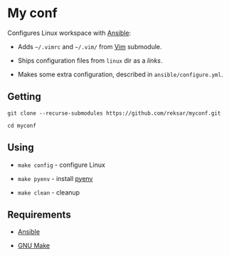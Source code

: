 # My conf

Configures Linux workspace with 
[Ansible](https://docs.ansible.com/ansible/latest/index.html):

- Adds `~/.vimrc` and `~/.vim/` from [Vim](https://github.com/reksar/vim) 
submodule.

- Ships configuration files from `linux` dir as a *links*.

- Makes some extra configuration, described in `ansible/configure.yml`.


## Getting

```
git clone --recurse-submodules https://github.com/reksar/myconf.git

cd myconf
```

## Using

- `make config` - configure Linux

- `make pyenv` - install [pyenv](https://github.com/pyenv/pyenv)

- `make clean` - cleanup


## Requirements

- [Ansible](https://docs.ansible.com/ansible/latest/index.html)

- [GNU Make](https://www.gnu.org/software/make)
